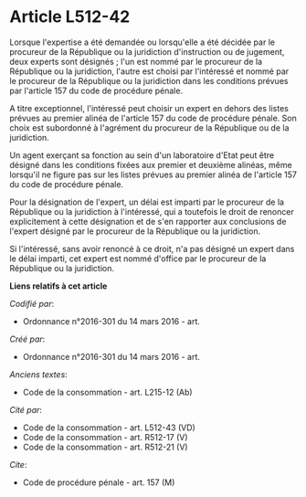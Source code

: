 # Article L512-42

Lorsque l'expertise a été demandée ou lorsqu'elle a été décidée par le procureur de la République ou la juridiction
d'instruction ou de jugement, deux experts sont désignés ; l'un est nommé par le procureur de la République ou la
juridiction, l'autre est choisi par l'intéressé et nommé par le procureur de la République ou la juridiction dans les
conditions prévues par l'article 157 du code de procédure pénale.

A titre exceptionnel, l'intéressé peut choisir un expert en dehors des listes prévues au premier alinéa de l'article 157 du
code de procédure pénale. Son choix est subordonné à l'agrément du procureur de la République ou de la juridiction.

Un agent exerçant sa fonction au sein d'un laboratoire d'Etat peut être désigné dans les conditions fixées aux premier et
deuxième alinéas, même lorsqu'il ne figure pas sur les listes prévues au premier alinéa de l'article 157 du code de procédure
pénale.

Pour la désignation de l'expert, un délai est imparti par le procureur de la République ou la juridiction à l'intéressé, qui
a toutefois le droit de renoncer explicitement à cette désignation et de s'en rapporter aux conclusions de l'expert désigné
par le procureur de la République ou la juridiction.

Si l'intéressé, sans avoir renoncé à ce droit, n'a pas désigné un expert dans le délai imparti, cet expert est nommé d'office
par le procureur de la République ou la juridiction.

**Liens relatifs à cet article**

_Codifié par_:

  - Ordonnance n°2016-301 du 14 mars 2016 - art.

_Créé par_:

  - Ordonnance n°2016-301 du 14 mars 2016 - art.

_Anciens textes_:

  - Code de la consommation - art. L215-12 (Ab)

_Cité par_:

  - Code de la consommation - art. L512-43 (VD)
  - Code de la consommation - art. R512-17 (V)
  - Code de la consommation - art. R512-21 (V)

_Cite_:

  - Code de procédure pénale - art. 157 (M)
